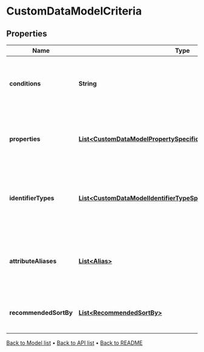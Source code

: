 

# CustomDataModelCriteria


## Properties

| Name | Type | Description | Notes |
|------------ | ------------- | ------------- | -------------|
|**conditions** | **String** | The conditions that the bound entity must meet to be valid. |  [optional] |
|**properties** | [**List&lt;CustomDataModelPropertySpecificationWithDisplayName&gt;**](CustomDataModelPropertySpecificationWithDisplayName.md) | The properties that are required or allowed on the bound entity. |  [optional] |
|**identifierTypes** | [**List&lt;CustomDataModelIdentifierTypeSpecificationWithDisplayName&gt;**](CustomDataModelIdentifierTypeSpecificationWithDisplayName.md) | The identifier types that are required or allowed on the bound entity. |  [optional] |
|**attributeAliases** | [**List&lt;Alias&gt;**](Alias.md) | The aliases for property keys, identifier types, and fields on the bound entity. |  [optional] |
|**recommendedSortBy** | [**List&lt;RecommendedSortBy&gt;**](RecommendedSortBy.md) | The preferred default sorting instructions. |  [optional] |



[Back to Model list](../README.md#documentation-for-models) &#8226; [Back to API list](../README.md#documentation-for-api-endpoints) &#8226; [Back to README](../README.md)


